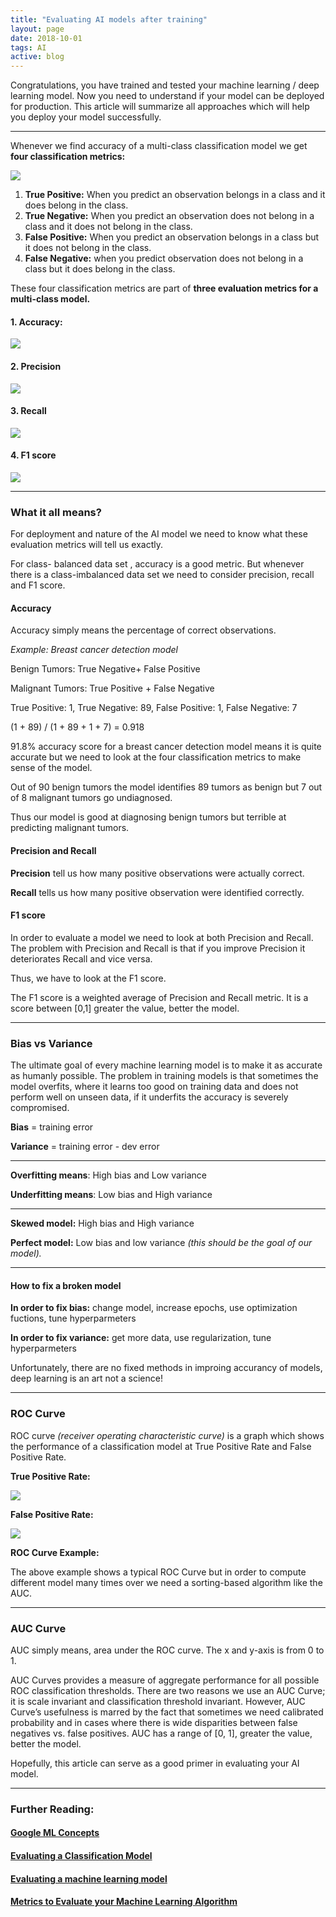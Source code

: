 ```yaml
---
title: "Evaluating AI models after training"
layout: page
date: 2018-10-01
tags: AI
active: blog
---
```


Congratulations, you have trained and tested your machine learning / deep
learning model. Now you need to understand if your model can be deployed for
production. This article will summarize all approaches which will help you
deploy your model successfully.

*****

Whenever we find accuracy of a multi-class classification model we get **four
classification metrics:**

![](https://cdn-images-1.medium.com/max/800/1*XGEJ85jTpjk9-I17j7PqTg.jpeg)

1.  **True Positive:** When you predict an observation belongs in a class and it
does belong in the class.
1.  **True Negative:** When you predict an observation does not belong in a class
and it does not belong in the class.
1.  **False Positive:** When you predict an observation belongs in a class but it
does not belong in the class.
1.  **False Negative:** when you predict observation does not belong in a class but
it does belong in the class.

These four classification metrics are part of **three evaluation metrics for a
multi-class model.**

#### 1. Accuracy:

![](https://cdn-images-1.medium.com/max/800/1*5K-ecfNkRtPMYmyPSfCc1w.png)

#### **2. Precision**

![](https://cdn-images-1.medium.com/max/800/1*tlX5oJ0VFikHXTHa8IKvFw.png)

#### 3. Recall

![](https://cdn-images-1.medium.com/max/800/1*nvq8EyJfqVyXQNVgYFS5ag.png)

#### 4. F1 score

![](https://cdn-images-1.medium.com/max/800/1*EZf6V0Ge9Glj5uK1h9BjTg.png)

*****

### What it all means?

For deployment and nature of the AI model we need to know what these evaluation
metrics will tell us exactly.

For class- balanced data set , accuracy is a good metric. But whenever there is
a class-imbalanced data set we need to consider precision, recall and F1 score.

#### Accuracy

Accuracy simply means the percentage of correct observations.

*Example: Breast cancer detection model*

Benign Tumors: True Negative+ False Positive

Malignant Tumors: True Positive + False Negative

True Positive: 1, True Negative: 89, False Positive: 1, False Negative: 7

(1 + 89) / (1 + 89 + 1 + 7) = 0.918

91.8% accuracy score for a breast cancer detection model means it is quite
accurate but we need to look at the four classification metrics to make sense of
the model.

Out of 90 benign tumors the model identifies 89 tumors as benign but 7 out of 8
malignant tumors go undiagnosed.

Thus our model is good at diagnosing benign tumors but terrible at predicting
malignant tumors.

#### Precision and Recall

**Precision** tell us how many positive observations were actually correct.

**Recall** tells us how many positive observation were identified correctly.

#### F1 score

In order to evaluate a model we need to look at both Precision and Recall. The
problem with Precision and Recall is that if you improve Precision it
deteriorates Recall and vice versa.

Thus, we have to look at the F1 score.

The F1 score is a weighted average of Precision and Recall metric. It is a score
between [0,1] greater the value, better the model.

*****

### Bias vs Variance

The ultimate goal of every machine learning model is to make it as accurate as
humanly possible. The problem in training models is that sometimes the model
overfits, where it learns too good on training data and does not perform well on
unseen data, if it underfits the accuracy is severely compromised.

**Bias** = training error

**Variance** = training error - dev error

*****

**Overfitting means**: High bias and Low variance

**Underfitting means**: Low bias and High variance

*****

**Skewed model:** High bias and High variance

**Perfect model:** Low bias and low variance *(this should be the goal of our
model).*

*****

#### How to fix a broken model

**In order to fix bias:** change model, increase epochs, use optimization
fuctions, tune hyperparmeters

**In order to fix variance:** get more data, use regularization, tune
hyperparmeters

Unfortunately, there are no fixed methods in improing accurancy of models, deep
learning is an art not a science!

*****

### ROC Curve

ROC curve *(receiver operating characteristic curve)* is a graph which shows the
performance of a classification model at True Positive Rate and False Positive
Rate.

**True Positive Rate:**

![](https://cdn-images-1.medium.com/max/800/1*vk7bcV0vaghaQVcL8ijtmA.png)

**False Positive Rate:**

![](https://cdn-images-1.medium.com/max/800/1*smZTNpN9Majuo8aINH_-gA.png)

**ROC Curve Example:**

The above example shows a typical ROC Curve but in order to compute different
model many times over we need a sorting-based algorithm like the AUC.

*****

### AUC Curve

AUC simply means, area under the ROC curve. The x and y-axis is from 0 to 1.

AUC Curves provides a measure of aggregate performance for all possible ROC
classification thresholds. There are two reasons we use an AUC Curve; it is
scale invariant and classification threshold invariant. However, AUC Curve’s
usefulness is marred by the fact that sometimes we need calibrated probability
and in cases where there is wide disparities between false negatives vs. false
positives. AUC has a range of [0, 1], greater the value, better the model.

Hopefully, this article can serve as a good primer in evaluating your AI model.

*****

### Further Reading:

#### [Google ML Concepts](https://developers.google.com/machine-learning/crash-course/classification/true-false-positive-negative)

#### [Evaluating a Classification Model](https://www.ritchieng.com/machine-learning-evaluate-classification-model/)

#### [Evaluating a machine learning model](https://www.jeremyjordan.me/evaluating-a-machine-learning-model/)

#### [Metrics to Evaluate your Machine Learning Algorithm](https://towardsdatascience.com/metrics-to-evaluate-your-machine-learning-algorithm-f10ba6e38234)

